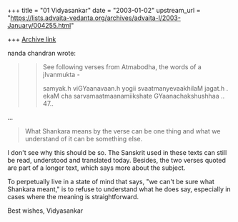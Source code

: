 +++
title = "01 Vidyasankar"
date = "2003-01-02"
upstream_url = "https://lists.advaita-vedanta.org/archives/advaita-l/2003-January/004255.html"

+++
[Archive link](https://lists.advaita-vedanta.org/archives/advaita-l/2003-January/004255.html)

nanda chandran <vpcnk at HOTMAIL.COM> wrote:

>>See following verses from Atmabodha, the words of a jIvanmukta -
>>
>>samyak.h viGYaanavaan.h yogii svaatmanyevaakhilaM jagat.h .
>>ekaM cha sarvamaatmaanamiikshate GYaanachakshushhaa .. 47..
>>
...
>What Shankara means by the verse can be one thing and what we understand of
>it can be something else.

I don't see why this should be so. The Sanskrit used in these texts can
still be read, understood and translated today. Besides, the two verses
quoted are part of a longer text, which says more about the subject.

To perpetually live in a state of mind that says, "we can't be sure what
Shankara meant," is to refuse to understand what he does say, especially in
cases where the meaning is straightforward.

Best wishes,
Vidyasankar

